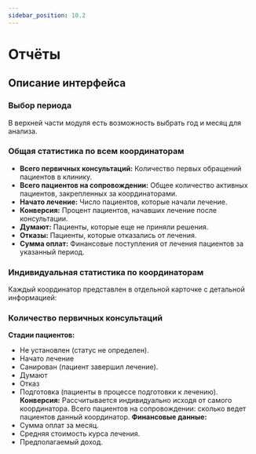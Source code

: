 ```yaml
---
sidebar_position: 10.2
---
```


# Отчёты

<!-- ![Модуль "Координаторы_1"](assets/coordinators/1.png) -->

## Описание интерфейса

### Выбор периода

В верхней части модуля есть возможность выбрать год и месяц для анализа.

### Общая статистика по всем координаторам

* **Всего первичных консультаций:** Количество первых обращений пациентов в клинику.
* **Всего пациентов на сопровождении:** Общее количество активных пациентов, закрепленных за координаторами.
* **Начато лечение:** Число пациентов, которые начали лечение.
* **Конверсия:** Процент пациентов, начавших лечение после консультации.
* **Думают:** Пациенты, которые еще не приняли решения.
* **Отказы:** Пациенты, которые отказались от лечения.
* **Сумма оплат:** Финансовые поступления от лечения пациентов за указанный период.

### Индивидуальная статистика по координаторам
 
Каждый координатор представлен в отдельной карточке с детальной информацией:

### Количество первичных консультаций

**Стадии пациентов:**

* Не установлен (статус не определен).
* Начато лечение
* Санирован (пациент завершил лечение).
* Думают
* Отказ
* Подготовка (пациенты в процессе подготовки к лечению).
**Конверсия:** Рассчитывается индивидуально исходя от самого координатора.
Всего пациентов на сопровождении: сколько ведет пациентов данный координатор.
**Финансовые данные:**
* Сумма оплат за месяц.
* Средняя стоимость курса лечения.
* Предполагаемый доход.
